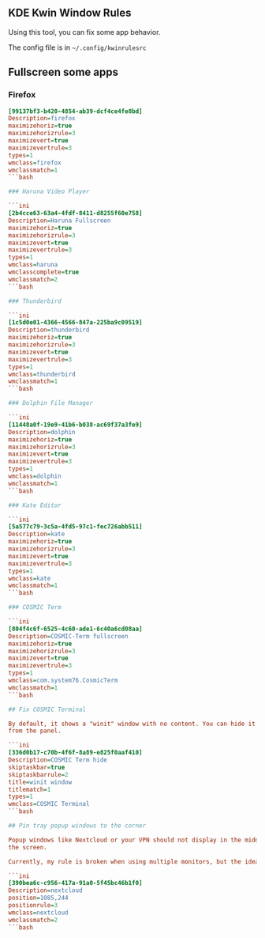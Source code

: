 ## KDE Kwin Window Rules

Using this tool, you can fix some app behavior.

The config file is in `~/.config/kwinrulesrc`

## Fullscreen some apps

### Firefox

```ini
[99137bf3-b420-4854-ab39-dcf4ce4fe8bd]
Description=firefox
maximizehoriz=true
maximizehorizrule=3
maximizevert=true
maximizevertrule=3
types=1
wmclass=firefox
wmclassmatch=1
```bash

### Haruna Video Player

```ini
[2b4cce63-63a4-4fdf-8411-d8255f60e758]
Description=Haruna Fullscreen
maximizehoriz=true
maximizehorizrule=3
maximizevert=true
maximizevertrule=3
types=1
wmclass=haruna
wmclasscomplete=true
wmclassmatch=2
```bash

### Thunderbird

```ini
[1c5d0e01-4366-4566-847a-225ba9c09519]
Description=thunderbird
maximizehoriz=true
maximizehorizrule=3
maximizevert=true
maximizevertrule=3
types=1
wmclass=thunderbird
wmclassmatch=1
```bash

### Dolphin File Manager

```ini
[11448a0f-19e9-41b6-b038-ac69f37a3fe9]
Description=dolphin
maximizehoriz=true
maximizehorizrule=3
maximizevert=true
maximizevertrule=3
types=1
wmclass=dolphin
wmclassmatch=1
```bash

### Kate Editor

```ini
[5a577c79-3c5a-4fd5-97c1-fec726abb511]
Description=kate
maximizehoriz=true
maximizehorizrule=3
maximizevert=true
maximizevertrule=3
types=1
wmclass=kate
wmclassmatch=1
```bash

### COSMIC Term

```ini
[804f4c6f-6525-4c60-ade1-6c40a6cd08aa]
Description=COSMIC-Term fullscreen
maximizehoriz=true
maximizehorizrule=3
maximizevert=true
maximizevertrule=3
types=1
wmclass=com.system76.CosmicTerm
wmclassmatch=1
```bash

## Fix COSMIC Terminal

By default, it shows a "winit" window with no content. You can hide it easily
from the panel.

```ini
[336d0b17-c70b-4f6f-8a89-e825f0aaf410]
Description=COSMIC Term hide
skiptaskbar=true
skiptaskbarrule=2
title=winit window
titlematch=1
types=1
wmclass=COSMIC Terminal
```bash

## Pin tray popup windows to the corner

Popup windows like Nextcloud or your VPN should not display in the middle of
the screen.

Currently, my rule is broken when using multiple monitors, but the idea is:

```ini
[390bea6c-c956-417a-91a0-5f45bc46b1f0]
Description=nextcloud
position=1085,244
positionrule=3
wmclass=nextcloud
wmclassmatch=2
```bash
